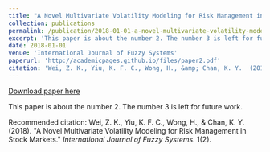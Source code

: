 ```yaml
---
title: "A Novel Multivariate Volatility Modeling for Risk Management in Stock Markets"
collection: publications
permalink: /publication/2018-01-01-a-novel-multivariate-volatility-modeling-for-risk-management-in-stock-markets
excerpt: 'This paper is about the number 2. The number 3 is left for future work.'
date: 2018-01-01
venue: 'International Journal of Fuzzy Systems'
paperurl: 'http://academicpages.github.io/files/paper2.pdf'
citation: 'Wei, Z. K., Yiu, K. F. C., Wong, H., &amp; Chan, K. Y.  (2018). &quot;A Novel Multivariate Volatility Modeling for Risk Management in Stock Markets.&quot; <i>International Journal of Fuzzy Systems</i>. 1(2).'
---
```


<a href='http://academicpages.github.io/files/paper2.pdf'>Download paper here</a>

This paper is about the number 2. The number 3 is left for future work.

Recommended citation: Wei, Z. K., Yiu, K. F. C., Wong, H., & Chan, K. Y.  (2018). "A Novel Multivariate Volatility Modeling for Risk Management in Stock Markets." <i>International Journal of Fuzzy Systems</i>. 1(2).